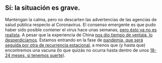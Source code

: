 ## Sí: la situación es grave.

Mantengan la calma, pero no descarten las advertencias de las agencias de salud pública respecto al Coronavirus. El consenso emergente es que pudo haber sido posible contener el virus hace unas semanas, [pero ésto ya no es realista](https://twitter.com/uwmnewsroom/status/1236020906956189696). A pesar que la experiencia de China [nos dio tiempo de ventaja, lo desperdiciamos](https://twitter.com/florian_krammer/status/1236344865924972545). Estamos entrando en la fase de [pandemia, que será seguida por otra de recurrencia estacional](https://twitter.com/NAChristakis/status/1235983934187544578), a menos que (y hasta que) encontremos una vacuna (lo que quizás no ocurra hasta dentro de unos [18-24 meses, si tenemos suerte](https://www.politico.com/news/2020/03/05/coronavirus-trump-vaccine-rhetoric-121796?nname=playbook&nid=0000014f-1646-d88f-a1cf-5f46b7bd0000&nrid=0000014e-f0fe-dd93-ad7f-f8ff7e290000&nlid=630318)).
